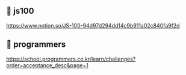 ## 📂 js100

https://www.notion.so/JS-100-94d97d294dd14c9b911a02c840fa9f2d

## 📂 programmers

https://school.programmers.co.kr/learn/challenges?order=acceptance_desc&page=1
